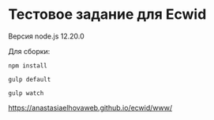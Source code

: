 # Тестовое задание для Ecwid

Версия node.js 12.20.0

Для сборки:
```
npm install
```
```
gulp default
```
```
gulp watch
```

https://anastasiaelhovaweb.github.io/ecwid/www/
